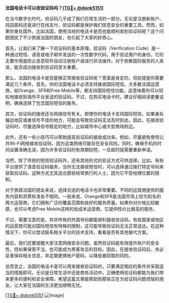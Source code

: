 **法国电话卡可以收验证码吗？[[TG💪+ @donk5151](https://t.me/s/donk5151)]**

在当今数字化时代，验证码几乎成了我们日常生活的一部分。无论是注册新账户、找回密码还是进行在线支付，验证码都是保护我们信息安全的重要工具。然而，如果你身处国外，比如法国，使用当地的电话卡是否也能顺利收到验证码呢？这个问题困扰了不少旅居法国的朋友，也引起了大家的好奇心。

首先，让我们来了解一下验证码的基本原理。验证码（Verification Code）是一种通过短信、语音或电子邮件发送的一次性数字代码，用于验证用户的身份。它的主要作用是防止恶意软件自动注册账户或进行非法操作。对于依赖国际服务的人来说，能否成功接收到验证码至关重要。

那么，法国的电话卡是否能够正常接收验证码呢？答案是肯定的，但前提是你需要满足几个条件。首先，你的法国电话卡必须支持接收国际短信。大多数法国运营商，如Orange、SFR和Free Mobile等，都支持国际短信功能，这意味着你可以轻松地接收到海外平台发送的验证码。不过，在购买电话卡时，建议仔细阅读套餐说明，确保选择了包含国际短信的服务。

其次，验证码的接收还与网络信号有关。即使你的电话卡支持国际短信，如果身处偏远地区或者信号不佳的地方，可能会导致验证码无法及时到达。因此，在接收验证码时，尽量选择信号稳定的地方，比如城市中心或大型商场附近。

此外，还有一些小技巧可以帮助提高验证码的接收成功率。例如，尽量避免使用公共Wi-Fi网络接收验证码，因为这类网络可能存在安全风险。同时，确保手机的时间设置准确无误，因为许多验证码的有效期较短，一旦超时就需要重新申请。

当然，除了传统的短信验证码外，还有其他形式的验证方式可供选择。比如，有些平台提供了语音验证码服务，当你无法接收短信时，可以选择通过拨打特定号码来获取验证码。这种方式尤其适合那些经常旅行的人士，因为它不受地理位置的限制。

对于旅居法国的朋友来说，选择合适的电话卡也非常重要。不同的运营商提供的服务内容和资费标准各不相同。一般来说，Orange和SFR是法国市场上较为知名的两大运营商，它们拥有广泛的覆盖范围和良好的服务质量。如果你对价格比较敏感，也可以考虑Free Mobile这样的低成本运营商，它提供性价比极高的服务。

不过，需要注意的是，并非所有的外国号码都能顺利接收验证码。有些国家或地区的运营商可能对国际短信有特殊的限制，这可能导致验证码无法正常送达。在这种情况下，你可以尝试联系相关平台的技术支持，看看是否有其他替代方案。

最后，我们还要提醒大家注意网络安全问题。虽然验证码能有效提升账户的安全性，但如果保管不当，也可能成为黑客攻击的目标。因此，在接收验证码后，务必妥善保存相关信息，并定期更换账户密码，以降低被窃取的风险。

总而言之，法国的电话卡是可以用来接收验证码的，只要满足相应的条件并采取适当的措施即可。无论是日常生活中还是商务活动中，正确使用验证码都能为我们带来更多的便利和安全保障。希望这篇文章能帮助到那些正在为验证码问题烦恼的朋友，让大家在法国的生活更加顺畅无忧。

[[TG💪+ @donk5151](https://t.me/s/donk5151) ![Image](https://i.postimg.cc/rwNCRYN7/Snipaste-2025-04-30-17-27-05.png)]